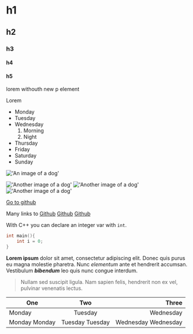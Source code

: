 <!-- Header -->
# h1
## h2
### h3
#### h4
#### h5

<!-- Text -->
lorem
withouth new p element

Lorem

<!-- list -->
* Monday
* Tuesday
* Wednesday
    1. Morning
    2. Night
* Thursday
* Friday
* Saturday
* Sunday

<!-- Images -->
!['An image of a dog'](
    https://images.pexels.com/photos/1663421/pexels-photo-1663421.jpeg?auto=compress&cs=tinysrgb&dpr=2&h=750&w=1260
)

!['Another image of a dog'][dog]
!['Another image of a dog'][dog]
!['Another image of a dog'][dog]

[dog]:https://images.pexels.com/photos/33053/dog-young-dog-small-dog-maltese.jpg?cs=srgb&dl=animal-dog-maltese-33053.jpg&fm=jpg

<!-- Links -->
[Go to github](https://github.com)

Many links to [Github] [Github]  [Github]

[Github]:https://github.com

<!-- Code -->
With C++ you can declare an integer var with `int`.

```C++
int main(){
    int i = 0;
}
```

<!-- Text style -->
**Lorem ipsum** dolor sit amet, consectetur adipiscing elit. Donec quis purus eu magna molestie pharetra. Nunc *elementum* ante et hendrerit accumsan. Vestibulum ***bibendum*** leo quis nunc congue interdum. 

> Nullam sed suscipit ligula. Nam sapien felis, hendrerit non ex vel, pulvinar venenatis lectus. 

<!-- Tables -->
One|Two|Three
---|:---:|---:
Monday | Tuesday | Wednesday
Monday Monday | Tuesday Tuesday | Wednesday Wednesday 